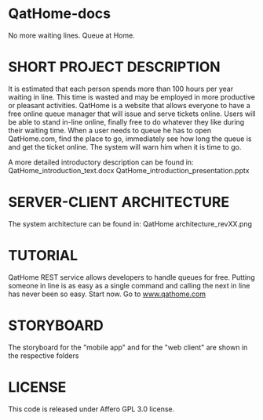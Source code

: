# QatHome-docs
No more waiting lines. Queue at Home.


# SHORT PROJECT DESCRIPTION
It is estimated that each person spends more than 100 hours per year waiting in line. This time is wasted and may be employed in more productive or pleasant activities.
QatHome is a website that allows everyone to have a free online queue manager that will issue and serve tickets online. Users will be able to stand in-line online, finally free to do whatever they like during their waiting time. When a user needs to queue he has to open QatHome.com, find the place to go, immediately see how long the queue is and get the ticket online. The system will warn him when it is time to go. 

A more detailed introductory description can be found in:
QatHome_introduction_text.docx
QatHome_introduction_presentation.pptx

# SERVER-CLIENT ARCHITECTURE
The system architecture can be found in:
QatHome architecture_revXX.png

# TUTORIAL
QatHome REST service allows developers to handle queues for free. Putting someone in line is as easy as a single command and calling the next in line has never been so easy.
Start now. Go to www.qathome.com

# STORYBOARD
The storyboard for the "mobile app" and for the "web client" are shown in the respective folders

# LICENSE
This code is released under Affero GPL 3.0 license. 
